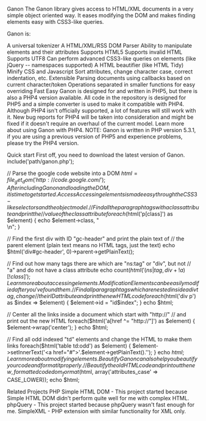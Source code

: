 Ganon
The Ganon library gives access to HTML/XML documents in a very simple object oriented way. It eases modifying the DOM and makes finding elements easy with CSS3-like queries. 

Ganon is:

A universal tokenizer
A HTML/XML/RSS DOM Parser
Ability to manipulate elements and their attributes
Supports HTML5
Supports invalid HTML
Supports UTF8
Can perform advanced CSS3-like queries on elements (like jQuery -- namespaces supported) 
A HTML beautifier (like HTML Tidy)
Minify CSS and Javascript
Sort attributes, change character case, correct indentation, etc.
Extensible
Parsing documents using callbacks based on current character/token
Operations separated in smaller functions for easy overriding
Fast
Easy
Ganon is designed for and written in PHP5, but there is also a PHP4 version available. All code in the repository is designed for PHP5 and a simple converter is used to make it compatible with PHP4. Although PHP4 isn't officially supported, a lot of features will still work with it. New bug reports for PHP4 will be taken into consideration and might be fixed if it doesn't require an overhaul of the current model. Learn more about using Ganon with PHP4. NOTE: Ganon is written in PHP version 5.3.1, if you are using a previous version of PHP5 and experience problems, please try the PHP4 version.




Quick start
First off, you need to download the latest version of Ganon.
 include('path/ganon.php');
 
 // Parse the google code website into a DOM
 $html = file_get_dom('http://code.google.com/');
After including Ganon and loading the DOM, it is time to get started.
Access
Accessing elements is made easy through the CSS3-like selectors and the object model.
 // Find all the paragraph tags with a class attribute and print the
 // value of the class attribute
 foreach($html('p[class]') as $element) {
   echo $element->class, "<br>\n"; 
 }


 // Find the first div with ID "gc-header" and print the plain text of
 // the parent element (plain text means no HTML tags, just the text)
 echo $html('div#gc-header', 0)->parent->getPlainText();


 // Find out how many tags there are which are "ns:tag" or "div", but not
 // "a" and do not have a class attribute
 echo count($html('(ns|tag, div + !a)[!class]');
Learn more about accessing elements.
Modification
Elements can be easily modified after you've found them.
 // Find all paragraph tags which are nested inside a div tag, change
 // their ID attribute and print the new HTML code
 foreach($html('div p') as $index => $element) {
   $element->id = "id$index";
 }
 echo $html;


 // Center all the links inside a document which start with "http://"
 // and print out the new HTML
 foreach($html('a[href ^= "http://"]') as $element) {
   $element->wrap('center');
 }
 echo $html;


 // Find all odd indexed "td" elements and change the HTML to make them links
 foreach($html('table td:odd') as $element) {
   $element->setInnerText('<a href="#">'.$element->getPlainText().'</a>');
 }
 echo $html;
Learn more about modifying elements.
Beautify
Ganon can also help you beautify your code and format it properly.
 // Beautify the old HTML code and print out the new, formatted code
 dom_format($html, array('attributes_case' => CASE_LOWER));
 echo $html;



Related Projects
PHP Simple HTML DOM - This project started because Simple HTML DOM didn't perform quite well for me with complex HTML.
phpQuery - This project started because phpQuery wasn't fast enough for me.
SimpleXML - PHP extension with similar functionality for XML only.
